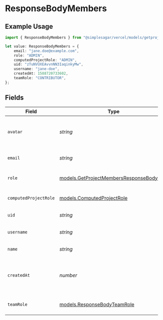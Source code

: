 # ResponseBodyMembers

## Example Usage

```typescript
import { ResponseBodyMembers } from "@simplesagar/vercel/models/getprojectmembersop.js";

let value: ResponseBodyMembers = {
    email: "jane.doe@example.com",
    role: "ADMIN",
    computedProjectRole: "ADMIN",
    uid: "zTuNVUXEAvvnNN3IaqinkyMw",
    username: "jane-doe",
    createdAt: 1588720733602,
    teamRole: "CONTRIBUTOR",
};
```

## Fields

| Field                                                                                      | Type                                                                                       | Required                                                                                   | Description                                                                                | Example                                                                                    |
| ------------------------------------------------------------------------------------------ | ------------------------------------------------------------------------------------------ | ------------------------------------------------------------------------------------------ | ------------------------------------------------------------------------------------------ | ------------------------------------------------------------------------------------------ |
| `avatar`                                                                                   | *string*                                                                                   | :heavy_minus_sign:                                                                         | ID of the file for the Avatar of this member.                                              | 123a6c5209bc3778245d011443644c8d27dc2c50                                                   |
| `email`                                                                                    | *string*                                                                                   | :heavy_check_mark:                                                                         | The email of this member.                                                                  | jane.doe@example.com                                                                       |
| `role`                                                                                     | [models.GetProjectMembersResponseBodyRole](../models/getprojectmembersresponsebodyrole.md) | :heavy_check_mark:                                                                         | Role of this user in the project.                                                          | ADMIN                                                                                      |
| `computedProjectRole`                                                                      | [models.ComputedProjectRole](../models/computedprojectrole.md)                             | :heavy_check_mark:                                                                         | Role of this user in the project.                                                          | ADMIN                                                                                      |
| `uid`                                                                                      | *string*                                                                                   | :heavy_check_mark:                                                                         | The ID of this user.                                                                       | zTuNVUXEAvvnNN3IaqinkyMw                                                                   |
| `username`                                                                                 | *string*                                                                                   | :heavy_check_mark:                                                                         | The unique username of this user.                                                          | jane-doe                                                                                   |
| `name`                                                                                     | *string*                                                                                   | :heavy_minus_sign:                                                                         | The name of this user.                                                                     | Jane Doe                                                                                   |
| `createdAt`                                                                                | *number*                                                                                   | :heavy_check_mark:                                                                         | Timestamp in milliseconds when this member was added.                                      | 1588720733602                                                                              |
| `teamRole`                                                                                 | [models.ResponseBodyTeamRole](../models/responsebodyteamrole.md)                           | :heavy_check_mark:                                                                         | The role of this user in the team.                                                         | CONTRIBUTOR                                                                                |